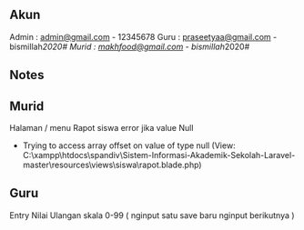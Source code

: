 Akun
-----------------------------------------------
Admin : admin@gmail.com - 12345678
Guru : praseetyaa@gmail.com	 - bismillah*2020#
Murid : makhfood@gmail.com	- bismillah*2020#

Notes
-----------------------------------------------
Murid
----------
Halaman / menu Rapot siswa error jika value Null
- Trying to access array offset on value of type null (View: C:\xampp\htdocs\spandiv\Sistem-Informasi-Akademik-Sekolah-Laravel-master\resources\views\siswa\rapot.blade.php)

Guru
----------
Entry Nilai Ulangan skala 0-99 ( nginput satu save baru nginput berikutnya )
